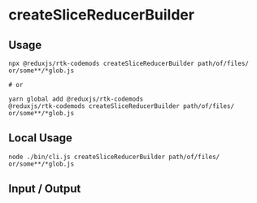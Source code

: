 # createSliceReducerBuilder


## Usage

```
npx @reduxjs/rtk-codemods createSliceReducerBuilder path/of/files/ or/some**/*glob.js

# or

yarn global add @reduxjs/rtk-codemods
@reduxjs/rtk-codemods createSliceReducerBuilder path/of/files/ or/some**/*glob.js
```

## Local Usage
```
node ./bin/cli.js createSliceReducerBuilder path/of/files/ or/some**/*glob.js
```

## Input / Output

<!--FIXTURES_TOC_START-->
<!--FIXTURES_TOC_END-->

<!--FIXTURES_CONTENT_START-->
<!--FIXTURES_CONTENT_END-->